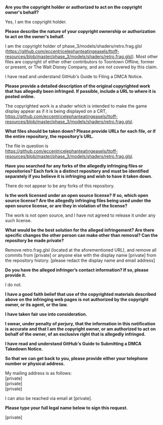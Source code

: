 **Are you the copyright holder or authorized to act on the copyright owner's behalf?**  

Yes, I am the copyright holder.

**Please describe the nature of your copyright ownership or authorization to act on the owner's behalf.**  

I am the copyright holder of phase_3/models/shaders/retro.frag.glsl (https://github.com/eccentricelephanteatingeasels/ttoff-resources/blob/master/phase_3/models/shaders/retro.frag.glsl). Most other files are copyright of either other contributors to Toontown Offline, former or present, or The Walt Disney Company, and are not covered by this claim.

I have read and understand GitHub's Guide to Filing a DMCA Notice.

**Please provide a detailed description of the original copyrighted work that has allegedly been infringed. If possible, include a URL to where it is posted online.**  

The copyrighted work is a shader which is intended to make the game display appear as if it is being displayed on a CRT, https://github.com/eccentricelephanteatingeasels/ttoff-resources/blob/master/phase_3/models/shaders/retro.frag.glsl.

**What files should be taken down? Please provide URLs for each file, or if the entire repository, the repository’s URL.**  

The file in question is https://github.com/eccentricelephanteatingeasels/ttoff-resources/blob/master/phase_3/models/shaders/retro.frag.glsl.

**Have you searched for any forks of the allegedly infringing files or repositories? Each fork is a distinct repository and must be identified separately if you believe it is infringing and wish to have it taken down.**  

There do not appear to be any forks of this repository.

**Is the work licensed under an open source license? If so, which open source license? Are the allegedly infringing files being used under the open source license, or are they in violation of the license?**  

The work is not open source, and I have not agreed to release it under any such license.

**What would be the best solution for the alleged infringement? Are there specific changes the other person can make other than removal? Can the repository be made private?**  

Remove retro.frag.glsl (located at the aforementioned URL), and remove all commits from [private] or anyone else with the display name [private] from the repository history. [please redact the display name and email address]

**Do you have the alleged infringer’s contact information? If so, please provide it.**  

I do not.

**I have a good faith belief that use of the copyrighted materials described above on the infringing web pages is not authorized by the copyright owner, or its agent, or the law.**  

**I have taken fair use into consideration.**  

**I swear, under penalty of perjury, that the information in this notification is accurate and that I am the copyright owner, or am authorized to act on behalf of the owner, of an exclusive right that is allegedly infringed.**  

**I have read and understand GitHub's Guide to Submitting a DMCA Takedown Notice.**  

**So that we can get back to you, please provide either your telephone number or physical address.**  

My mailing address is as follows:  
[private]  
[private]  
[private]

I can also be reached via email at [private].

**Please type your full legal name below to sign this request.**  

[private]
